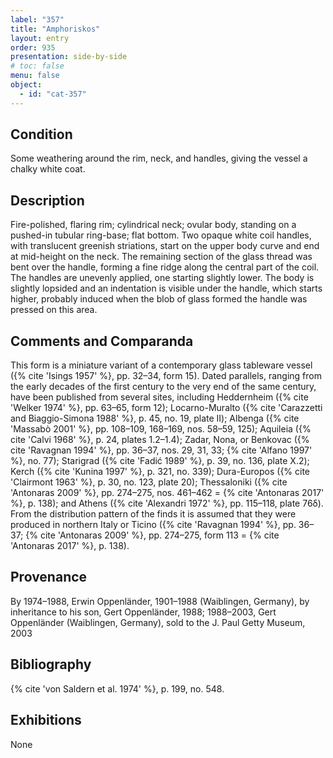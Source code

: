 ```yaml
---
label: "357"
title: "Amphoriskos"
layout: entry
order: 935
presentation: side-by-side
# toc: false
menu: false
object:
  - id: "cat-357"
---
```


## Condition

Some weathering around the rim, neck, and handles, giving the vessel a chalky white coat.

## Description

Fire-polished, flaring rim; cylindrical neck; ovular body, standing on a pushed-in tubular ring-base; flat bottom. Two opaque white coil handles, with translucent greenish striations, start on the upper body curve and end at mid-height on the neck. The remaining section of the glass thread was bent over the handle, forming a fine ridge along the central part of the coil. The handles are unevenly applied, one starting slightly lower. The body is slightly lopsided and an indentation is visible under the handle, which starts higher, probably induced when the blob of glass formed the handle was pressed on this area.

## Comments and Comparanda

This form is a miniature variant of a contemporary glass tableware vessel ({% cite 'Isings 1957' %}, pp. 32–34, form 15). Dated parallels, ranging from the early decades of the first century to the very end of the same century, have been published from several sites, including Heddernheim ({% cite 'Welker 1974' %}, pp. 63–65, form 12); Locarno-Muralto ({% cite 'Carazzetti and Biaggio-Simona 1988' %}, p. 45, no. 19, plate ΙΙ); Albenga ({% cite 'Massabò 2001' %}, pp. 108–109, 168–169, nos. 58–59, 125); Aquileia ({% cite 'Calvi 1968' %}, p. 24, plates 1.2–1.4); Zadar, Nona, or Benkovac ({% cite 'Ravagnan 1994' %}, pp. 36–37, nos. 29, 31, 33; {% cite 'Alfano 1997' %}, no. 77); Starigrad ({% cite 'Fadić 1989' %}, p. 39, no. 136, plate Χ.2); Kerch ({% cite 'Kunina 1997' %}, p. 321, no. 339); Dura-Europos ({% cite 'Clairmont 1963' %}, p. 30, no. 123, plate 20); Thessaloniki ({% cite 'Antonaras 2009' %}, pp. 274–275, nos. 461–462 = {% cite 'Antonaras 2017' %}, p. 138); and Athens ({% cite 'Alexandri 1972' %}, pp. 115–118, plate 76δ). From the distribution pattern of the finds it is assumed that they were produced in northern Italy or Ticino ({% cite 'Ravagnan 1994' %}, pp. 36–37; {% cite 'Antonaras 2009' %}, pp. 274–275, form 113 = {% cite 'Antonaras 2017' %}, p. 138).

## Provenance

By 1974–1988, Erwin Oppenländer, 1901–1988 (Waiblingen, Germany), by inheritance to his son, Gert Oppenländer, 1988; 1988–2003, Gert Oppenländer (Waiblingen, Germany), sold to the J. Paul Getty Museum, 2003

## Bibliography

{% cite 'von Saldern et al. 1974' %}, p. 199, no. 548.

## Exhibitions

None